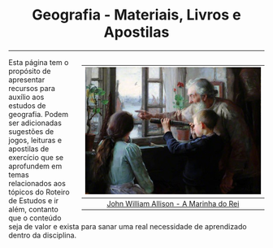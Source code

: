<h1 align="center">Geografia - Materiais, Livros e Apostilas</h1>

---

<div style="float: right; padding-left: 20px">

|                <img height="250" src="./assets/images/Geografia/JohnWilliamAllison_The KingsNavy.jpeg" />                 |
| :-----------------------------------------------------------------------------------------------------------------------: |
| [John William Allison - A Marinha do Rei](https://search.creativecommons.org/photos/9c174679-9ac7-4784-a1a1-d53ebb165d44) |

</div>

Esta página tem o propósito de apresentar recursos para auxílio aos estudos de geografia. Podem ser adicionadas sugestões de jogos, leituras e apostilas de exercício que se aprofundem em temas relacionados aos tópicos do Roteiro de Estudos e ir além, contanto que o conteúdo seja de valor e exista para sanar uma real necessidade de aprendizado dentro da disciplina.

